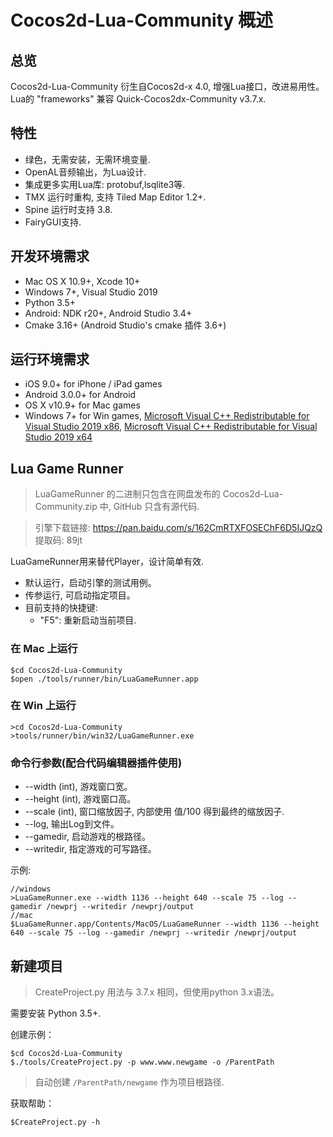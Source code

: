 # Cocos2d-Lua-Community 概述

## 总览

Cocos2d-Lua-Community 衍生自Cocos2d-x 4.0, 增强Lua接口，改进易用性。Lua的 "frameworks" 兼容 Quick-Cocos2dx-Community v3.7.x.

## 特性

* 绿色，无需安装，无需环境变量.
* OpenAL音频输出，为Lua设计.
* 集成更多实用Lua库: protobuf,lsqlite3等.
* TMX 运行时重构, 支持 Tiled Map Editor 1.2+.
* Spine 运行时支持 3.8.
* FairyGUI支持.

## 开发环境需求

* Mac OS X 10.9+, Xcode 10+
* Windows 7+, Visual Studio 2019
* Python 3.5+
* Android: NDK r20+, Android Studio 3.4+
* Cmake 3.16+ (Android Studio's cmake 插件 3.6+)

## 运行环境需求

* iOS 9.0+ for iPhone / iPad games
* Android 3.0.0+ for Android
* OS X v10.9+ for Mac games
* Windows 7+ for Win games, [Microsoft Visual C++ Redistributable for Visual Studio 2019 x86](https://aka.ms/vs/16/release/VC_redist.x86.exe), [Microsoft Visual C++ Redistributable for Visual Studio 2019 x64](https://aka.ms/vs/16/release/VC_redist.x64.exe)

## Lua Game Runner

> LuaGameRunner 的二进制只包含在网盘发布的 Cocos2d-Lua-Community.zip 中, GitHub 只含有源代码.

> 引擎下载链接: https://pan.baidu.com/s/162CmRTXFOSEChF6D5IJQzQ 提取码: 89jt 

LuaGameRunner用来替代Player，设计简单有效.

* 默认运行，启动引擎的测试用例。
* 传参运行, 可启动指定项目。
* 目前支持的快捷键:
	* "F5": 重新启动当前项目.

### 在 Mac 上运行

```
$cd Cocos2d-Lua-Community
$open ./tools/runner/bin/LuaGameRunner.app
```
### 在 Win 上运行

```
>cd Cocos2d-Lua-Community
>tools/runner/bin/win32/LuaGameRunner.exe
```

### 命令行参数(配合代码编辑器插件使用)

* --width (int), 游戏窗口宽。
* --height (int), 游戏窗口高。
* --scale (int), 窗口缩放因子, 内部使用 值/100 得到最终的缩放因子.
* --log, 输出Log到文件。
* --gamedir, 启动游戏的根路径。
* --writedir, 指定游戏的可写路径。

示例:

```
//windows
>LuaGameRunner.exe --width 1136 --height 640 --scale 75 --log --gamedir /newprj --writedir /newprj/output
//mac
$LuaGameRunner.app/Contents/MacOS/LuaGameRunner --width 1136 --height 640 --scale 75 --log --gamedir /newprj --writedir /newprj/output
```

## 新建项目

> CreateProject.py 用法与 3.7.x 相同，但使用python 3.x语法。

需要安装 Python 3.5+.

创建示例：

```
$cd Cocos2d-Lua-Community
$./tools/CreateProject.py -p www.www.newgame -o /ParentPath
```

> 自动创建 `/ParentPath/newgame` 作为项目根路径.

获取帮助：

```
$CreateProject.py -h
```